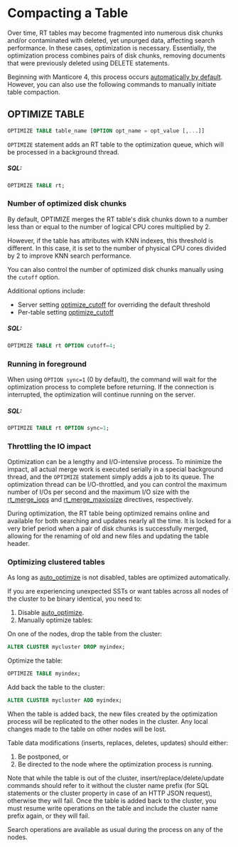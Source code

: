 # Compacting a Table

Over time, RT tables may become fragmented into numerous disk chunks and/or contaminated with deleted, yet unpurged data, affecting search performance. In these cases, optimization is necessary. Essentially, the optimization process combines pairs of disk chunks, removing documents that were previously deleted using DELETE statements.

Beginning with Manticore 4, this process occurs [automatically by default](../Server_settings/Searchd.md#auto_optimize). However, you can also use the following commands to manually initiate table compaction.

## OPTIMIZE TABLE

<!-- example optimize -->
```sql
OPTIMIZE TABLE table_name [OPTION opt_name = opt_value [,...]]
```

`OPTIMIZE` statement adds an RT table to the optimization queue, which will be processed in a background thread.

<!-- intro -->
##### SQL:

<!-- request SQL -->

```sql
OPTIMIZE TABLE rt;
```
<!-- end -->

### Number of optimized disk chunks

<!-- example optimize_cutoff -->

By default, OPTIMIZE merges the RT table's disk chunks down to a number less than or equal to the number of logical CPU cores multiplied by 2.

However, if the table has attributes with KNN indexes, this threshold is different. In this case, it is set to the number of physical CPU cores divided by 2 to improve KNN search performance.

You can also control the number of optimized disk chunks manually using the `cutoff` option.

Additional options include:
* Server setting [optimize_cutoff](../Server_settings/Searchd.md#optimize_cutoff) for overriding the default threshold
* Per-table setting [optimize_cutoff](../Creating_a_table/Local_tables/Plain_and_real-time_table_settings.md#optimize_cutoff)

<!-- intro -->
##### SQL:

<!-- request SQL -->

```sql
OPTIMIZE TABLE rt OPTION cutoff=4;
```
<!-- end -->

### Running in foreground

<!-- example optimize_sync -->

When using `OPTION sync=1` (0 by default), the command will wait for the optimization process to complete before returning. If the connection is interrupted, the optimization will continue running on the server.

<!-- intro -->
##### SQL:

<!-- request SQL -->

```sql
OPTIMIZE TABLE rt OPTION sync=1;
```
<!-- end -->

### Throttling the IO impact

Optimization can be a lengthy and I/O-intensive process. To minimize the impact, all actual merge work is executed serially in a special background thread, and the `OPTIMIZE` statement simply adds a job to its queue. The optimization thread can be I/O-throttled, and you can control the maximum number of I/Os per second and the maximum I/O size with the [rt_merge_iops](../Server_settings/Searchd.md#rt_merge_iops) and [rt_merge_maxiosize](../Server_settings/Searchd.md#rt_merge_maxiosize) directives, respectively.

During optimization, the RT table being optimized remains online and available for both searching and updates nearly all the time. It is locked for a very brief period when a pair of disk chunks is successfully merged, allowing for the renaming of old and new files and updating the table header.

### Optimizing clustered tables

As long as [auto_optimize](../Server_settings/Searchd.md#auto_optimize) is not disabled, tables are optimized automatically.

If you are experiencing unexpected SSTs or want tables across all nodes of the cluster to be binary identical, you need to:
1. Disable [auto_optimize](../Server_settings/Searchd.md#auto_optimize).
2. Manually optimize tables:
<!-- example cluster_manual_drop -->
On one of the nodes, drop the table from the cluster:
<!-- request SQL -->
```sql
ALTER CLUSTER mycluster DROP myindex;
```
<!-- end -->
<!-- example cluster_manual_optimize -->
Optimize the table:
<!-- request SQL -->
```sql
OPTIMIZE TABLE myindex;
```
<!-- end -->
<!-- example cluster_manual_add -->
Add back the table to the cluster:
<!-- request SQL -->
```sql
ALTER CLUSTER mycluster ADD myindex;
```
<!-- end -->
When the table is added back, the new files created by the optimization process will be replicated to the other nodes in the cluster.
Any local changes made to the table on other nodes will be lost.

Table data modifications (inserts, replaces, deletes, updates) should either:

1. Be postponed, or
2. Be directed to the node where the optimization process is running.

Note that while the table is out of the cluster, insert/replace/delete/update commands should refer to it without the cluster name prefix (for SQL statements or the cluster property in case of an HTTP JSON request), otherwise they will fail.
Once the table is added back to the cluster, you must resume write operations on the table and include the cluster name prefix again, or they will fail.

Search operations are available as usual during the process on any of the nodes.

<!-- proofread -->
